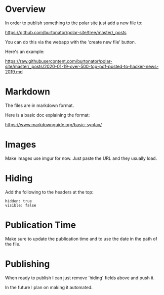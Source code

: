 # Overview

In order to publish something to the polar site just add a new file to:

https://github.com/burtonator/polar-site/tree/master/_posts

You can do this via the webapp with the 'create new file' button.

Here's an example:

https://raw.githubusercontent.com/burtonator/polar-site/master/_posts/2020-01-19-over-500-top-pdf-posted-to-hacker-news-2019.md

# Markdown

The files are in markdown format.  

Here is a basic doc explaining the format:

https://www.markdownguide.org/basic-syntax/

# Images

Make images use imgur for now. Just paste the URL and they usually load.

# Hiding 

Add the following to the headers at the top:

```text
hidden: true
visible: false
```

# Publication Time

Make sure to update the publication time and to use the date in the path of the file.

# Publishing

When ready to publish I can just remove 'hiding' fields above and push it.

In the future I plan on making it automated.
